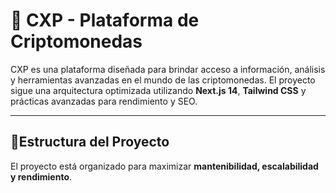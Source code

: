 # 🚀 CXP - Plataforma de Criptomonedas

CXP es una plataforma diseñada para brindar acceso a información, análisis y herramientas avanzadas en el mundo de las criptomonedas. El proyecto sigue una arquitectura optimizada utilizando **Next.js 14**, **Tailwind CSS** y prácticas avanzadas para rendimiento y SEO.

---

## 📂**Estructura del Proyecto**
El proyecto está organizado para maximizar **mantenibilidad, escalabilidad y rendimiento**.


